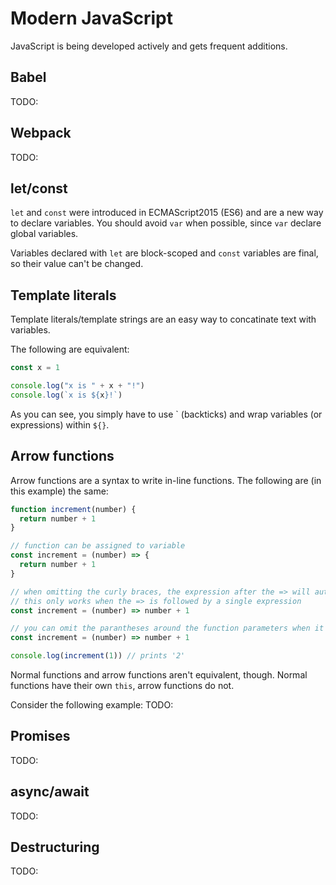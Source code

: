 # Modern JavaScript

JavaScript is being developed actively and gets frequent additions.

## Babel
TODO:

## Webpack
TODO:

## let/const

`let` and `const` were introduced in ECMAScript2015 (ES6) and are a new way to declare variables.
You should avoid `var` when possible, since `var` declare global variables.

Variables declared with `let` are block-scoped and `const` variables are final, so their value can't
be changed.

## Template literals

Template literals/template strings are an easy way to concatinate text with variables.

The following are equivalent:

```js
const x = 1

console.log("x is " + x + "!")
console.log(`x is ${x}!`)
```

As you can see, you simply have to use \` (backticks) and wrap variables (or expressions) within `${}`.

## Arrow functions

Arrow functions are a syntax to write in-line functions.
The following are (in this example) the same:

```js
function increment(number) {
  return number + 1
}

// function can be assigned to variable
const increment = (number) => {
  return number + 1
}

// when omitting the curly braces, the expression after the => will automatically be returned
// this only works when the => is followed by a single expression
const increment = (number) => number + 1

// you can omit the parantheses around the function parameters when it has only a single parameter
const increment = (number) => number + 1

console.log(increment(1)) // prints '2'
```

Normal functions and arrow functions aren't equivalent, though.
Normal functions have their own `this`, arrow functions do not.

Consider the following example:
TODO:

## Promises
TODO:

## async/await
TODO:

## Destructuring
TODO:
